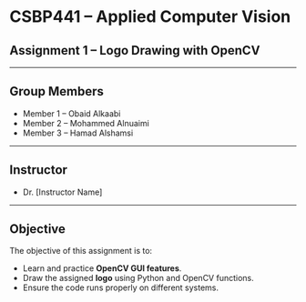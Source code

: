 #  CSBP441 – Applied Computer Vision  
## Assignment 1 – Logo Drawing with OpenCV  

---

##  Group Members  
- Member 1 – Obaid Alkaabi
- Member 2 – Mohammed Alnuaimi
- Member 3 – Hamad Alshamsi

---

##  Instructor  
- Dr. [Instructor Name]  

---

##  Objective  
The objective of this assignment is to:  
- Learn and practice **OpenCV GUI features**.  
- Draw the assigned **logo** using Python and OpenCV functions.  
- Ensure the code runs properly on different systems.  
